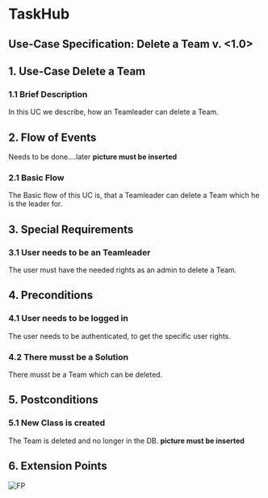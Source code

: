 # TaskHub
## Use-Case Specification: Delete a Team  v. <1.0>

## 1. Use-Case Delete a Team

### 1.1 Brief Description
In this UC we describe, how an Teamleader can delete a Team.

## 2. Flow of Events
Needs to be done....later
__picture must be inserted__

### 2.1 Basic Flow
The Basic flow of this UC is, that a Teamleader can delete a Team which he is the leader for.

## 3. Special Requirements
### 3.1 User needs to be an Teamleader
The user must have the needed rights as an admin to delete a Team.

## 4. Preconditions
### 4.1 User needs to be logged in
The user needs to be authenticated, to get the specific user rights.

### 4.2 There musst be a Solution
There musst be a Team which can be deleted.

## 5. Postconditions
### 5.1 New Class is created
The Team is deleted and no longer in the DB.
 __picture must be inserted__
  
## 6. Extension Points
![FP](https://raw.githubusercontent.com/Unk3wn/TaskHub---Documentation/main/UC/UCD/CreateAClass/FP_CreateAClass.png)


